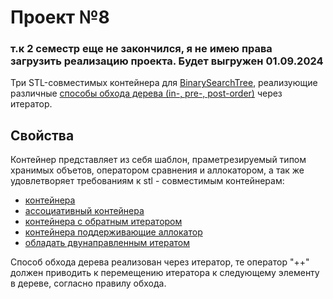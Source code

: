 # Проект №8

### т.к 2 семестр еще не закончился, я не имею права загрузить реализацию проекта. Будет выгружен 01.09.2024

Три STL-совместимых контейнера для [BinarySearchTree](https://en.wikipedia.org/wiki/Binary_search_tree), реализующие различные [способы обхода дерева (in-, pre-, post-order)](https://en.wikipedia.org/wiki/Tree_traversal) через итератор.

## Свойства

Контейнер представляет из себя шаблон, праметрезируемый типом хранимых объетов, оператором сравнения и аллокатором, а так же удовлетворяет требованиям к stl - совместимым контейнерам:

  - [контейнера](https://en.cppreference.com/w/cpp/named_req/Container)
  - [ассоциативный контейнера](https://en.cppreference.com/w/cpp/named_req/AssociativeContainer)
  - [контейнера с обратным итератором](https://en.cppreference.com/w/cpp/named_req/ReversibleContainer)
  - [контейнера поддерживающие аллокатор](https://en.cppreference.com/w/cpp/named_req/AllocatorAwareContainer)
  - [oбладать двунаправленным итератом](https://en.cppreference.com/w/cpp/named_req/BidirectionalIterator)

Способ обхода дерева реализован через итератор, те оператор "++" должен приводить к перемещению итератора к следующему элементу в дереве, согласно правилу обхода.
